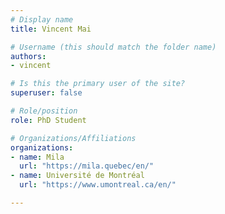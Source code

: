 ```yaml
---
# Display name
title: Vincent Mai

# Username (this should match the folder name)
authors:
- vincent

# Is this the primary user of the site?
superuser: false

# Role/position
role: PhD Student

# Organizations/Affiliations
organizations:
- name: Mila
  url: "https://mila.quebec/en/"
- name: Université de Montréal
  url: "https://www.umontreal.ca/en/"

---
```


